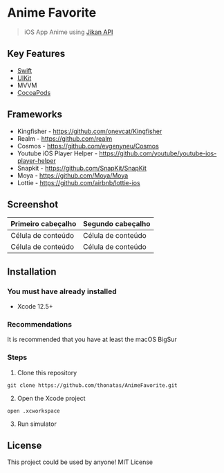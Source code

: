 # Anime Favorite
> iOS App Anime using [Jikan API](https://docs.api.jikan.moe)

## Key Features
- [Swift](https://www.apple.com/br/swift/)
- [UIKit](https://developer.apple.com/documentation/uikit/)
- MVVM
- [CocoaPods](https://cocoapods.org)

## Frameworks
- Kingfisher - https://github.com/onevcat/Kingfisher
- Realm - https://github.com/realm
- Cosmos - https://github.com/evgenyneu/Cosmos
- Youtube iOS Player Helper - https://github.com/youtube/youtube-ios-player-helper
- Snapkit - https://github.com/SnapKit/SnapKit
- Moya - https://github.com/Moya/Moya
- Lottie - https://github.com/airbnb/lottie-ios

## Screenshot

| Primeiro cabeçalho  |  Segundo cabeçalho  |
| ------------------- | ------------------- |
|  Célula de conteúdo |  Célula de conteúdo |
|  Célula de conteúdo |  Célula de conteúdo |

## Installation
### You must have already installed
- Xcode 12.5+
### Recommendations
It is recommended that you have at least the macOS BigSur
### Steps
1. Clone this repository
```
git clone https://github.com/thonatas/AnimeFavorite.git
```
2. Open the Xcode project
```
open .xcworkspace
```
3. Run simulator

## License
This project could be used by anyone! MIT License

